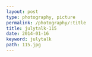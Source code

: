 ```yaml
---
layout: post
type: photography, picture
permalink: /photography/:title
title: julytalk-115
date: 2014-01-16
keyword: julytalk
path: 115.jpg
---
```



